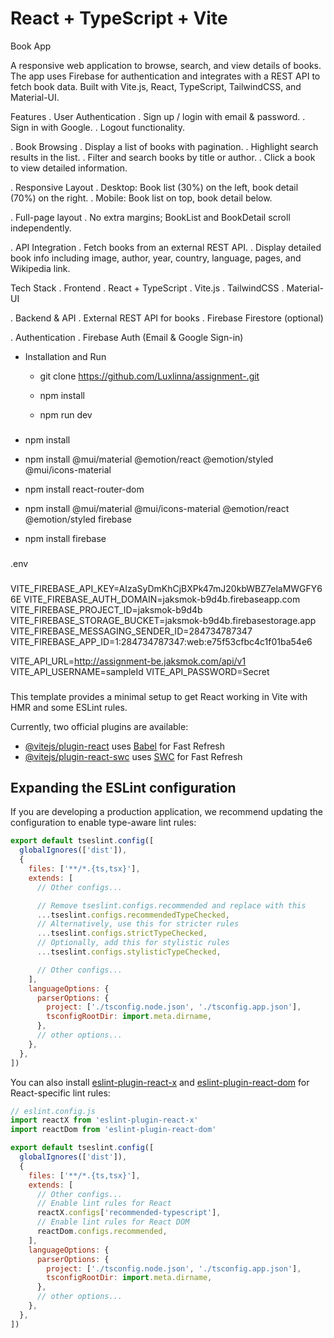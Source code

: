 # React + TypeScript + Vite

Book App

A responsive web application to browse, search, and view details of books. The app uses Firebase for authentication and integrates with a REST API to fetch book data. Built with Vite.js, React, TypeScript, TailwindCSS, and Material-UI.

Features
  . User Authentication
    . Sign up / login with email & password.
    . Sign in with Google.
    . Logout functionality.

  . Book Browsing
    . Display a list of books with pagination.
    . Highlight search results in the list.
    . Filter and search books by title or author.
    . Click a book to view detailed information.

  . Responsive Layout
    . Desktop: Book list (30%) on the left, book detail (70%) on the right.
    . Mobile: Book list on top, book detail below.

  . Full-page layout
    . No extra margins; BookList and BookDetail scroll independently.

  . API Integration
    . Fetch books from an external REST API.
    . Display detailed book info including image, author, year, country, language, pages, and Wikipedia link.


Tech Stack
  . Frontend
    . React + TypeScript
    . Vite.js
    . TailwindCSS 
    . Material-UI

  . Backend & API
    . External REST API for books
    . Firebase Firestore (optional)

  . Authentication
    . Firebase Auth (Email & Google Sign-in)


- Installation and Run
  - git clone https://github.com/Luxlinna/assignment-.git
  - npm install

  - npm run dev

###
- npm install
- npm install @mui/material @emotion/react @emotion/styled @mui/icons-material
- npm install react-router-dom
- npm install @mui/material @mui/icons-material @emotion/react @emotion/styled firebase

- npm install firebase

###

.env 
###
VITE_FIREBASE_API_KEY=AIzaSyDmKhCjBXPk47mJ20kbWBZ7elaMWGFY66E
VITE_FIREBASE_AUTH_DOMAIN=jaksmok-b9d4b.firebaseapp.com
VITE_FIREBASE_PROJECT_ID=jaksmok-b9d4b
VITE_FIREBASE_STORAGE_BUCKET=jaksmok-b9d4b.firebasestorage.app
VITE_FIREBASE_MESSAGING_SENDER_ID=284734787347
VITE_FIREBASE_APP_ID=1:284734787347:web:e75f53cfbc4c1f01ba54e6

VITE_API_URL=http://assignment-be.jaksmok.com/api/v1
VITE_API_USERNAME=sampleId
VITE_API_PASSWORD=Secret
###







This template provides a minimal setup to get React working in Vite with HMR and some ESLint rules.

Currently, two official plugins are available:

- [@vitejs/plugin-react](https://github.com/vitejs/vite-plugin-react/blob/main/packages/plugin-react) uses [Babel](https://babeljs.io/) for Fast Refresh
- [@vitejs/plugin-react-swc](https://github.com/vitejs/vite-plugin-react/blob/main/packages/plugin-react-swc) uses [SWC](https://swc.rs/) for Fast Refresh

## Expanding the ESLint configuration

If you are developing a production application, we recommend updating the configuration to enable type-aware lint rules:

```js
export default tseslint.config([
  globalIgnores(['dist']),
  {
    files: ['**/*.{ts,tsx}'],
    extends: [
      // Other configs...

      // Remove tseslint.configs.recommended and replace with this
      ...tseslint.configs.recommendedTypeChecked,
      // Alternatively, use this for stricter rules
      ...tseslint.configs.strictTypeChecked,
      // Optionally, add this for stylistic rules
      ...tseslint.configs.stylisticTypeChecked,

      // Other configs...
    ],
    languageOptions: {
      parserOptions: {
        project: ['./tsconfig.node.json', './tsconfig.app.json'],
        tsconfigRootDir: import.meta.dirname,
      },
      // other options...
    },
  },
])
```

You can also install [eslint-plugin-react-x](https://github.com/Rel1cx/eslint-react/tree/main/packages/plugins/eslint-plugin-react-x) and [eslint-plugin-react-dom](https://github.com/Rel1cx/eslint-react/tree/main/packages/plugins/eslint-plugin-react-dom) for React-specific lint rules:

```js
// eslint.config.js
import reactX from 'eslint-plugin-react-x'
import reactDom from 'eslint-plugin-react-dom'

export default tseslint.config([
  globalIgnores(['dist']),
  {
    files: ['**/*.{ts,tsx}'],
    extends: [
      // Other configs...
      // Enable lint rules for React
      reactX.configs['recommended-typescript'],
      // Enable lint rules for React DOM
      reactDom.configs.recommended,
    ],
    languageOptions: {
      parserOptions: {
        project: ['./tsconfig.node.json', './tsconfig.app.json'],
        tsconfigRootDir: import.meta.dirname,
      },
      // other options...
    },
  },
])
```
